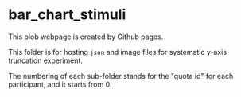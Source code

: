 # bar_chart_stimuli

This blob webpage is created by Github pages. 

This folder is for hosting `json` and image files for systematic y-axis truncation experiment. 

The numbering of each sub-folder stands for the "quota id" for each participant, and it starts from 0. 
